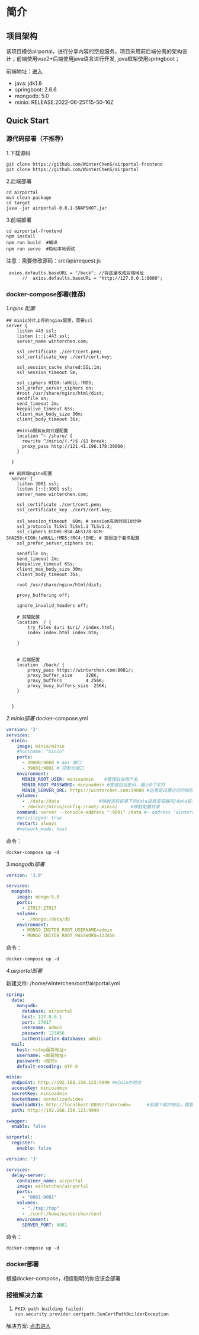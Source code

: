 # 简介

## 项目架构
该项目模仿airportal，进行分享内容的空投服务，项目采用前后端分离的架构设计；前端使用vue2+后端使用java语言进行开发, java框架使用springboot；

前端地址：[进入](https://github.com/WinterChenS/airportal-frontend)

- java: jdk1.8
- springboot: 2.6.6
- mongodb: 5.0
- minio: RELEASE.2022-06-25T15-50-16Z

## Quick Start


### 源代码部署（不推荐）
1.下载源码
```
git clone https://github.com/WinterChenS/airportal-frontend
git clone https://github.com/WinterChenS/airportal
```
2.后端部署
```
cd airportal 
mvn clean package
cd target
java -jar airportal-0.0.1-SNAPSHOT.jar
```
3.前端部署
```
cd airportal-frontend
npm install
npm run build  #编译
npm run serve  #启动本地调试
```
注意：需要修改源码：src/api/request.js
```
 axios.defaults.baseURL = "/back"; //将这里改成后端地址
      //  axios.defaults.baseURL = "http://127.0.0.1:8080"; 
```

### docker-compose部署(推荐)

*1.nginx 配置*

```
## minio分片上传的nginx配置，需要ssl
server {
    listen 443 ssl;
    listen [::]:443 ssl;
    server_name winterchen.com;

    ssl_certificate ./cert/cert.pem;
    ssl_certificate_key ./cert/cert.key;

    ssl_session_cache shared:SSL:1m;
    ssl_session_timeout 5m;

    ssl_ciphers HIGH:!aNULL:!MD5;
    ssl_prefer_server_ciphers on;
    #root /usr/share/nginx/html/dist;
    sendfile on;
    send_timeout 2m;
    keepalive_timeout 65s;
    client_max_body_size 30m;
    client_body_timeout 36s;

    #minio服务反向代理配置
    location ^~ /share/ {
      rewrite ^/minio/(.*)$ /$1 break;
      proxy_pass http://121.41.196.178:39000;
    }

  }
  
 ## 前后端nginx配置
  server {
    listen 3001 ssl;
    listen [::]:3001 ssl;
    server_name winterchen.com;

    ssl_certificate ./cert/cert.pem;
    ssl_certificate_key ./cert/cert.key;

    ssl_session_timeout  60m; # session有效时间10分钟
    ssl_protocols TLSv1 TLSv1.1 TLSv1.2;
    ssl_ciphers ECDHE-RSA-AES128-GCM-SHA256:HIGH:!aNULL:!MD5:!RC4:!DHE; # 按照这个套件配置
    ssl_prefer_server_ciphers on;

    sendfile on;
    send_timeout 2m;
    keepalive_timeout 65s;
    client_max_body_size 30m;
    client_body_timeout 36s;

    root /usr/share/nginx/html/dist;

    proxy_buffering off;

    ignore_invalid_headers off;

    # 前端配置
    location  / {
        try_files $uri $uri/ /index.html;
        index index.html index.htm;

    }
    

    # 后端配置
    location  /back/ {
        proxy_pass https://winterchen.com:8081/;
        proxy_buffer_size     128K;
        proxy_buffers         4 256K;
        proxy_busy_buffers_size  256K;
    }


  }
```

*2.minio部署*
docker-compose.yml
```yaml
version: '2'
services:
  minio:
    image: minio/minio
    #hostname: "minio"
    ports:
      - 39000:9000 # api 端口
      - 39001:9001 # 控制台端口
    environment:
      MINIO_ROOT_USER: minioadmin    #管理后台用户名
      MINIO_ROOT_PASSWORD: minioadmin #管理后台密码，最小8个字符
      MINIO_SERVER_URL: https://winterchen.com:39000 #这里是设置访问的域名地址
    volumes:
      - ./data:/data               #映射当前目录下的data目录至容器内/data目录
      - /docker/minio/config:/root/.minio/     #映射配置目录
    command: server --console-address ":9001" /data #--address "winterchen.com:39000" --console-address ":39001" /data  #指定容器中的目录 /data
    #privileged: true
    restart: always
    #network_mode: host
```
命令：
```
docker-compose up -d
```

*3.mongodb部署*

```yaml
version: '3.9'

services:
  mongodb:
    image: mongo:5.0
    ports:
      - 27017:27017
    volumes:
      - ./mongo:/data/db
    environment:
      - MONGO_INITDB_ROOT_USERNAME=admin
      - MONGO_INITDB_ROOT_PASSWORD=123456

```
命令：
```
docker-compose up -d
```

*4.airportal部署*

新建文件:
/home/winterchen/conf/airportal.yml
```yaml
spring:
  data:
    mongodb:
      database: airportal
      host: 127.0.0.1
      port: 27017
      username: admin
      password: 123456
      authentication-database: admin
  mail:
    host: <stmp服务地址>
    username: <邮箱地址>
    password: <密码>
    default-encoding: UTF-8

minio:
  endpoint: http://192.168.150.123:9999 #minio的地址
  accessKey: minioadmin
  secretKey: minioadmin
  bucketName: normalizedvideo
  downloadUri: http://localhost:8889/?takeCode=      #前端下载的地址，需要修改
  path: http://192.168.150.123:9999

swagger:
  enable: false

airportal:
  register:
    enable: false

```

```yaml
version: '3'

services:
  delay-server:
    container_name: airportal
    image: winterchen/airportal
    ports:
      - "8081:8081"
    volumes:
      - "./tmp:/tmp"
      - ./conf:/home/winterchen/conf
    environment:
      SERVER_PORT: 8081
```
命令：
```
docker-compose up -d
```

### docker部署
根据docker-compose，相信聪明的你应该会部署

### 报错解决方案
1. `PKIX path building failed: sun.security.provider.certpath.SunCertPathBuilderException`

解决方案: [点击进入](https://github.com/WinterChenS/airportal-frontend/wiki/PKIX-path-building-failed:-sun.security.provider.certpath.SunCertPathBuilderException)

